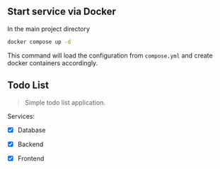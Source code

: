 ## Start service via Docker

In the main project directory

```bash
docker compose up -d
```

This command will load the configuration from `compose.yml` and create docker containers accordingly.

## Todo List

> Simple todo list application.

Services:
- [x] Database
- [x] Backend
- [x] Frontend

